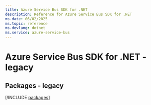 ```yaml
---
title: Azure Service Bus SDK for .NET
description: Reference for Azure Service Bus SDK for .NET
ms.date: 06/02/2025
ms.topic: reference
ms.devlang: dotnet
ms.service: azure-service-bus
---
```

# Azure Service Bus SDK for .NET - legacy
## Packages - legacy
[!INCLUDE [packages](service-bus-index.md)]